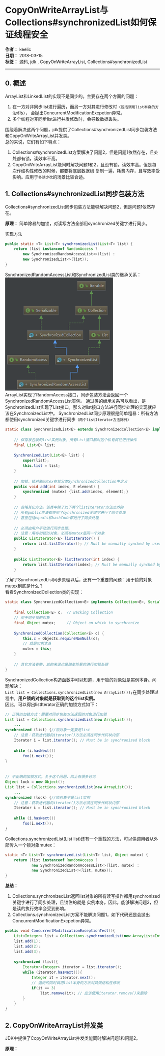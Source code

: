 # CopyOnWriteArrayList与Collections#synchronizedList如何保证线程安全

**作者：** keelic  
**日期：** 2018-03-15  
**标签：** 源码, jdk , CopyOnWriteArrayList,  Collections#synchronizedList

---

## 0. 概述
ArrayList和LinkedList的实现不是同步的。主要存在两个方面的问题：
1. 在一方对非同步list进行遍历，而另一方对其进行修改时`（包括调用list本身的方法修改）`，
会抛出ConcurrentModificationExcpetion异常。  
2. 多个线程对非同步list进行并发修改时，会导致数据丢失。

围绕着解决这两个问题，jdk提供了Collections#synchronizedList同步包装方法和CopyOnWriteArrayList并发类。  
总的来说，它们有如下特点：  
1. Collections#synchronizedList方案解决了问题2，但是问题1依然存在，且处处都有锁，读效率不高。
2. CopyOnWriteArrayList能同时解决问题1和2，且没有锁，读效率高。但是每次作结构性修改的时候，都要将底层数据组
复制一遍，耗费内存，且写效率受影响。应用于`多读少改`的场景比较合适。

## 1. Collections#synchronizedList同步包装方法
Collections#synchronizedList同步包装方法能够解决问题2，但是问题1依然存在。  

**原理：** 简单除暴的加锁，对读写方法全部用synchronized关键字进行同步。

实现方法
```java
public static <T> List<T> synchronizedList(List<T> list) {
    return (list instanceof RandomAccess ?
        new SynchronizedRandomAccessList<>(list) :
        new SynchronizedList<>(list));
}
```
SynchronizedRandomAccessList和SynchronizedList类的继承关系：  
![](./pic/04_01.png)  
ArrayList实现了RandomAccess接口，同步包装方法会返回一个SynchronizedRandomAccessList实例。
通过类的继承关系可以看出，是SynchronizedList实现了List接口，那么对list接口方法进行同步处理的实现就应该在SynchronizedList中。
SynchronizedList同步原理很是简单粗暴：所有方法都使用synchronized关键字进行同步`（两个listIterator方法除外）`
```java
static class SynchronizedList<E> extends SynchronizedCollection<E> implements List<E> {

    // 保存被包装的list实例对象，所有List接口都对这个私有属性进行操作
    final List<E> list;

    SynchronizedList(List<E> list) {
        super(list);
        this.list = list;
    }

    // 加锁，锁对象mutex在其父类SynchronizedCollection中定义
    public void add(int index, E element) {
        synchronized (mutex) {list.add(index, element);}
    }

    // 省略其它方法。该类中除了以下两个listIterator方法之外的
    // 所有public方法都使用了synchronized关键字进行了同步处理
    // 甚至包括equals和hashCode都进行了同步处理

    // 必须由用户手动进行同步处理。
    // 注意：用与加锁的对象，必须与mutex是同一个对象
    public ListIterator<E> listIterator() {
        return list.listIterator(); // Must be manually synched by user
    }

    public ListIterator<E> listIterator(int index) {
        return list.listIterator(index); // Must be manually synched by user
    }
```
了解了SynchronizedList同步原理以后，还有一个重要的问题：用于锁的对象mutex到底是什么？  
看看SynchronizedCollection类的实现：
```java
static class SynchronizedCollection<E> implements Collection<E>, Serializable {

    final Collection<E> c;  // Backing Collection
    // 用于同步锁的对象
    final Object mutex;     // Object on which to synchronize

    SynchronizedCollection(Collection<E> c) {
        this.c = Objects.requireNonNull(c);
        // 就是实例本身
        mutex = this;
    }
	
	// 其它方法省略，总的来说也是简单除暴的进行加锁处理
}
```
SynchronizedCollection构造函数中可以知道，用于锁的对象就是实例本身。问题解决：  
`List list = Collections.synchronizedList(new ArrayList());`在同步处理过程中，**用户锁的对象就是获取到的这个list实例。**  
因此，可以得出listIterator正确的加锁方式如下：
```java
// 正确的加锁方式：需要对同步包装方法返回的对象进行加锁
List list = Collections.synchronizedList(new ArrayList());
    ...
synchronized (list) {//锁对象一定要是list
    // 注意：获取迭代器的iterator()方法必须在同步代码块内部
    Iterator i = list.iterator(); // Must be in synchronized block
    
    while (i.hasNext())
        foo(i.next());
}


// 不正确的加锁方式。关于这个问题，网上有很多讨论
Object lock = new Object();
List list = Collections.synchronizedList(new ArrayList());
    ...
synchronized (lock) {//锁对象不是list实例
    // 注意：获取迭代器的iterator()方法必须在同步代码块内部
    Iterator i = list.iterator(); // Must be in synchronized block
    
    while (i.hasNext())
        foo(i.next());
}
```

Collections.synchronizedList(List<T> list)还有一个重载的方法，可以供调用者从外部传入一个锁对象mutex：  
```java
static <T> List<T> synchronizedList(List<T> list, Object mutex) {
    return (list instanceof RandomAccess ?
            new SynchronizedRandomAccessList<>(list, mutex) :
            new SynchronizedList<>(list, mutex));
}
```

**总结：**  
1. Collections.synchronizedList返回list对象的所有读写操作都用synchronized关键字进行了同步处理，且锁住的就是
实例本身。因此，能够解决问题2，但是读的执行效率会受到影响。  
2. Collections.synchronizedList方案不能解决问题1，如下代码还是会抛出ConcurrentModificationExcpetion异常。
```java
public void ConcurrentModificationExceptionTest(){
    List<Integer> list = Collections.synchronizedList(new ArrayList<Integer>(3));
    list.add(1);
    list.add(2);
    list.add(3);

    synchronized (list){
        Iterator<Integer> iterator = list.iterator();
        while (iterator.hasNext()){
            Integer it = iterator.next();
            // 遍历的同时调用list本身的方法对其做结构性修改
            if(it == 3)
                list.remove(it); // 应该使用iterator.remove()来删除
        }
    }
}
```

## 2. CopyOnWriteArrayList并发类
JDK中提供了CopyOnWriteArrayList并发类能同时解决问题1和问题2。  

**原理：** 

